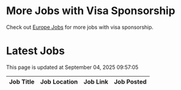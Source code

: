 # More Jobs with Visa Sponsorship

Check out [Europe Jobs](https://github.com/sureshparimi/europejobs#latest-jobs) for more jobs with visa sponsorship.

# Latest Jobs

This page is updated at September 04, 2025 09:57:05

| Job Title | Job Location | Job Link | Job Posted |
| --- | --- | --- | --- |
